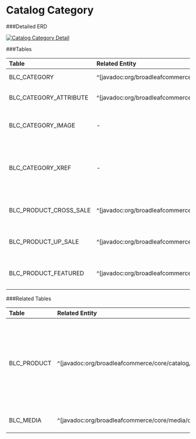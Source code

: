 # Catalog Category



###Detailed ERD

[![Catalog Category Detail](dataModel/CatalogCategoryDetailedERD.png)](_img/dataModel/CatalogCategoryDetailedERD.png)

###Tables

| Table               | Related Entity    | Description                                         |
|:--------------------|:------------------|:----------------------------------------------------|
|BLC_CATEGORY         | ^[javadoc:org/broadleafcommerce/core/catalog/domain/Category]          | Represents a category.  |
|BLC_CATEGORY_ATTRIBUTE  | ^[javadoc:org/broadleafcommerce/core/catalog/domain/CategoryAttribute]       | Defines attributes for a category.  |
|BLC_CATEGORY_IMAGE   | -          | Represents a URL to an image for the category.  |
|BLC_CATEGORY_XREF | -             | Cross reference table that points to the subcategories of each category.  |
|BLC_PRODUCT_CROSS_SALE | ^[javadoc:org/broadleafcommerce/core/catalog/domain/RelatedProduct]        | Represents the products in the category.  |
|BLC_PRODUCT_UP_SALE    | ^[javadoc:org/broadleafcommerce/core/catalog/domain/RelatedProduct]         | Represents the products in the category.  |
|BLC_PRODUCT_FEATURED   | ^[javadoc:org/broadleafcommerce/core/catalog/domain/PromotableProduct]      | Represents the products in the category.  |




###Related Tables

| Table               | Related Entity    | Description                                         |
|:--------------------|:------------------|:----------------------------------------------------|
|BLC_PRODUCT          | ^[javadoc:org/broadleafcommerce/core/catalog/domain/Product]          | A product is a general description of an item that can be sold (for example: a hat). Products are not sold or added to a cart.  |
|BLC_MEDIA            | ^[javadoc:org/broadleafcommerce/core/media/domain/Media]          | Represents a media object.  |
